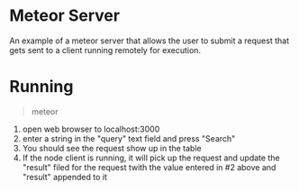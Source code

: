 Meteor Server
============

An example of a meteor server that allows the user to submit a request
that gets sent to a client running remotely for execution.  


Running
======

> meteor

1. open web browser to localhost:3000
2. enter a string in the "query" text field and press "Search"
3. You should see the request show up in the table
4. If the node client is running, it will pick up the request and update the "result" filed for the request twith the value entered in #2 above and "result" appended to it



